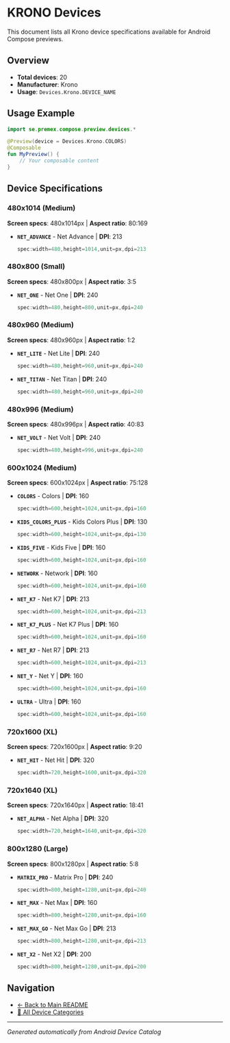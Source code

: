 # KRONO Devices

This document lists all Krono device specifications available for Android Compose previews.

## Overview

- **Total devices**: 20
- **Manufacturer**: Krono
- **Usage**: `Devices.Krono.DEVICE_NAME`

## Usage Example

```kotlin
import se.premex.compose.preview.devices.*

@Preview(device = Devices.Krono.COLORS)
@Composable
fun MyPreview() {
    // Your composable content
}
```

## Device Specifications

### 480x1014 (Medium)

**Screen specs**: 480x1014px | **Aspect ratio**: 80:169

- **`NET_ADVANCE`** - Net Advance | **DPI**: 213
  ```kotlin
  spec:width=480,height=1014,unit=px,dpi=213
  ```

### 480x800 (Small)

**Screen specs**: 480x800px | **Aspect ratio**: 3:5

- **`NET_ONE`** - Net One | **DPI**: 240
  ```kotlin
  spec:width=480,height=800,unit=px,dpi=240
  ```

### 480x960 (Medium)

**Screen specs**: 480x960px | **Aspect ratio**: 1:2

- **`NET_LITE`** - Net Lite | **DPI**: 240
  ```kotlin
  spec:width=480,height=960,unit=px,dpi=240
  ```

- **`NET_TITAN`** - Net Titan | **DPI**: 240
  ```kotlin
  spec:width=480,height=960,unit=px,dpi=240
  ```

### 480x996 (Medium)

**Screen specs**: 480x996px | **Aspect ratio**: 40:83

- **`NET_VOLT`** - Net Volt | **DPI**: 240
  ```kotlin
  spec:width=480,height=996,unit=px,dpi=240
  ```

### 600x1024 (Medium)

**Screen specs**: 600x1024px | **Aspect ratio**: 75:128

- **`COLORS`** - Colors | **DPI**: 160
  ```kotlin
  spec:width=600,height=1024,unit=px,dpi=160
  ```

- **`KIDS_COLORS_PLUS`** - Kids Colors Plus | **DPI**: 130
  ```kotlin
  spec:width=600,height=1024,unit=px,dpi=130
  ```

- **`KIDS_FIVE`** - Kids Five | **DPI**: 160
  ```kotlin
  spec:width=600,height=1024,unit=px,dpi=160
  ```

- **`NETWORK`** - Network | **DPI**: 160
  ```kotlin
  spec:width=600,height=1024,unit=px,dpi=160
  ```

- **`NET_K7`** - Net K7 | **DPI**: 213
  ```kotlin
  spec:width=600,height=1024,unit=px,dpi=213
  ```

- **`NET_K7_PLUS`** - Net K7 Plus | **DPI**: 160
  ```kotlin
  spec:width=600,height=1024,unit=px,dpi=160
  ```

- **`NET_R7`** - Net R7 | **DPI**: 213
  ```kotlin
  spec:width=600,height=1024,unit=px,dpi=213
  ```

- **`NET_Y`** - Net Y | **DPI**: 160
  ```kotlin
  spec:width=600,height=1024,unit=px,dpi=160
  ```

- **`ULTRA`** - Ultra | **DPI**: 160
  ```kotlin
  spec:width=600,height=1024,unit=px,dpi=160
  ```

### 720x1600 (XL)

**Screen specs**: 720x1600px | **Aspect ratio**: 9:20

- **`NET_HIT`** - Net Hit | **DPI**: 320
  ```kotlin
  spec:width=720,height=1600,unit=px,dpi=320
  ```

### 720x1640 (XL)

**Screen specs**: 720x1640px | **Aspect ratio**: 18:41

- **`NET_ALPHA`** - Net Alpha | **DPI**: 320
  ```kotlin
  spec:width=720,height=1640,unit=px,dpi=320
  ```

### 800x1280 (Large)

**Screen specs**: 800x1280px | **Aspect ratio**: 5:8

- **`MATRIX_PRO`** - Matrix Pro | **DPI**: 240
  ```kotlin
  spec:width=800,height=1280,unit=px,dpi=240
  ```

- **`NET_MAX`** - Net Max | **DPI**: 160
  ```kotlin
  spec:width=800,height=1280,unit=px,dpi=160
  ```

- **`NET_MAX_GO`** - Net Max Go | **DPI**: 213
  ```kotlin
  spec:width=800,height=1280,unit=px,dpi=213
  ```

- **`NET_X2`** - Net X2 | **DPI**: 200
  ```kotlin
  spec:width=800,height=1280,unit=px,dpi=200
  ```

## Navigation

- [← Back to Main README](../../README.md)
- [📱 All Device Categories](../README.md)

---
*Generated automatically from Android Device Catalog*

